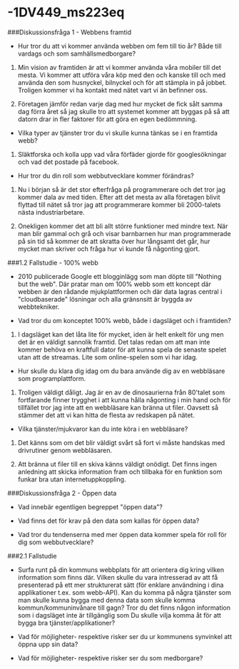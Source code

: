-1DV449_ms223eq
===============

###Diskussionsfråga 1 - Webbens framtid

- Hur tror du att vi kommer använda webben om fem till tio år? Både till vardags och som samhällsmedborgare?

1. Min vision av framtiden är att vi kommer använda våra mobiler till det mesta. Vi kommer att utföra våra köp med den
och kanske till och med använda den som husnyckel, bilnyckel och för att stämpla in på jobbet. Troligen kommer vi ha
kontakt med nätet vart vi än befinner oss.

2. Företagen jämför redan varje dag med hur mycket de fick sålt samma dag förra året så jag skulle tro att systemet
   kommer att byggas på så att datorn drar in fler faktorer för att göra en egen bedömmning.

- Vilka typer av tjänster tror du vi skulle kunna tänkas se i en framtida webb?

1. Släktforska och kolla upp vad våra förfäder gjorde för googlesökningar och vad det postade på facebook.

- Hur tror du din roll som webbutvecklare kommer förändras?

1. Nu i början så är det stor efterfråga på programmerare och det tror jag kommer dala av med tiden.
   Efter att det mesta av alla företagen blivit flyttad till nätet så tror jag att programmerare kommer bli
   2000-talets nästa industriarbetare.

2. Onekligen kommer det att bli allt större funktioner med mindre text. När man blir gammal och grå och visar
   barnbarnen hur man programmerade på sin tid så kommer de att skratta över hur långsamt det går, hur mycket man          skriver och fråga hur vi kunde få någonting gjort.

###1.2 Fallstudie - 100% webb

- 2010 publicerade Google ett blogginlägg som man döpte till "Nothing but the web".
  Där pratar man om 100% webb som ett koncept där webben är den rådande mjukplattformen och där data 
  lagras central i "cloudbaserade" lösningar och alla gränsnsitt är byggda av webbtekniker.

- Vad tror du om konceptet 100% webb, både i dagsläget och i framtiden?

1. I dagsläget kan det låta lite för mycket, iden är helt enkelt för ung men det är en väldigt sannolik framtid.
   Det talas redan om att man inte kommer behöva en kraftfull dator för att kunna spela de senaste spelet utan 
   att de streamas. Lite som online-spelen som vi har idag.

- Hur skulle du klara dig idag om du bara använde dig av en webbläsare som programplattform.

1. Troligen väldigt dåligt. Jag är en av de dinosaurierna från 80'talet som fortfarande finner trygghet i att
   kunna hålla någonting i min hand och för tillfället tror jag inte att en webbläsare kan bränna ut filer.
   Oavsett så stämmer det att vi kan hitta de flesta av redskapen på nätet.

- Vilka tjänster/mjukvaror kan du inte köra i en webbläsare?

1. Det känns som om det blir väldigt svårt så fort vi måste handskas med drivrutiner genom webbläsaren.

2. Att bränna ut filer till en skiva känns väldigt onödigt. Det finns ingen anledning att skicka information
   fram och tillbaka för en funktion som funkar bra utan internetuppkoppling.

###Diskussionsfråga 2 - Öppen data

- Vad innebär egentligen begreppet "öppen data"?

- Vad finns det för krav på den data som kallas för öppen data?

- Vad tror du tendenserna med mer öppen data kommer spela för roll för dig som webbutvecklare?

###2.1 Fallstudie

- Surfa runt på din kommuns webbplats för att orientera dig kring vilken information som finns där. Vilken skulle du vara intresserad av att få presenterad på ett mer strukturerat sätt (för enklare användning i dina applikationer t.ex. som webb-API). Kan du komma på några tjänster som man skulle kunna bygga med denna data som skulle komma kommun/kommuninvånare till gagn? Tror du det finns någon information som i dagsläget inte är tillgänglig som Du skulle vilja komma åt för att bygga bra tjänster/applikationer?

- Vad för möjligheter- respektive risker ser du ur kommunens synvinkel att öppna upp sin data?

- Vad för möjligheter- respektive risker ser du som medborgare?



















